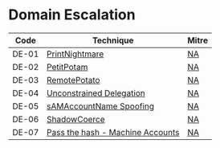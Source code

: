 # Domain Escalation

|Code     |Technique               |Mitre     |
|---------|------------------------|----------|
|DE-01   |[PrintNightmare](https://pentestlab.blog/2021/08/17/domain-escalation-printnightmare/)|[NA](https://attack.mitre.org/)|
|DE-02   |[PetitPotam](https://pentestlab.blog/2021/09/14/petitpotam-ntlm-relay-to-ad-cs/)|[NA](https://attack.mitre.org/)|
|DE-03   |[RemotePotato](https://pentestlab.blog/2021/05/04/remote-potato-from-domain-user-to-enterprise-admin/)|[NA](https://attack.mitre.org/)|
|DE-04   |[Unconstrained Delegation](https://pentestlab.blog/)|[NA](https://attack.mitre.org/)|
|DE-05   |[sAMAccountName Spoofing](https://pentestlab.blog/2022/01/10/domain-escalation-samaccountname-spoofing/)|[NA](https://attack.mitre.org/)|
|DE-06   |[ShadowCoerce](https://pentestlaboratories.com/2022/01/11/shadowcoerce/)|[NA](https://attack.mitre.org/)|
|DE-07   |[Pass the hash - Machine Accounts](https://pentestlab.blog/2022/02/01/machine-accounts/)|[NA](https://attack.mitre.org/)|

